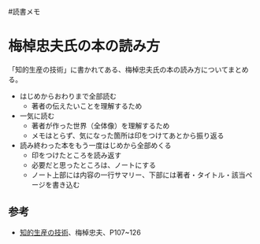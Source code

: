 #読書メモ
# 梅棹忠夫氏の本の読み方

「知的生産の技術」に書かれてある、梅棹忠夫氏の本の読み方についてまとめる。

- はじめからおわりまで全部読む
  - 著者の伝えたいことを理解するため
- 一気に読む
  - 著者が作った世界（全体像）を理解するため
  - メモはとらず、気になった箇所は印をつけてあとから振り返る
- 読み終わった本をもう一度はじめから全部めくる
  - 印をつけたところを読み返す
  - 必要だと思ったところは、ノートにする
  - ノート上部には内容の一行サマリー、下部には著者・タイトル・該当ページを書き込む

## 参考

- [知的生産の技術](https://www.amazon.co.jp/%E7%9F%A5%E7%9A%84%E7%94%9F%E7%94%A3%E3%81%AE%E6%8A%80%E8%A1%93-%E5%B2%A9%E6%B3%A2%E6%96%B0%E6%9B%B8-%E6%A2%85%E6%A3%B9-%E5%BF%A0%E5%A4%AB/dp/4004150930)、梅棹忠夫、P107~126
